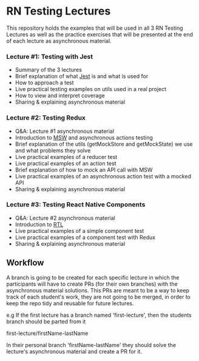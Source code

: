 # RN Testing Lectures

This repository holds the examples that will be used in all 3 RN Testing Lectures as well as the practice exercises that will be presented at the end of each lecture as asynchronous material.

### Lecture #1: Testing with Jest

- Summary of the 3 lectures
- Brief explanation of what [Jest](https://jestjs.io/) is and what is used for
- How to approach a test
- Live practical testing examples on utils used in a real project
- How to view and interpret coverage
- Sharing & explaining asynchronous material

### Lecture #2: Testing Redux

- Q&A: Lecture #1 asynchronous material
- Introduction to [MSW](https://mswjs.io/) and asynchronous actions testing
- Brief explanation of the utils (getMockStore and getMockState) we use and what problems they solve
- Live practical examples of a reducer test
- Live practical examples of an action test
- Brief explanation of how to mock an API call with MSW
- Live practical examples of an asynchronous action test with a mocked API
- Sharing & explaining asynchronous material

### Lecture #3: Testing React Native Components

- Q&A: Lecture #2 asynchronous material
- Introduction to [RTL](https://testing-library.com/docs/react-native-testing-library/intro)
- Live practical examples of a simple component test
- Live practical examples of a component test with Redux
- Sharing & explaining asynchronous material

## Workflow

A branch is going to be created for each specific lecture in which the participants will have to create PRs (for their own branches) with the asynchronous material solutions. This PRs are meant to be a way to keep track of each student's work, they are not going to be merged, in order to keep the repo tidy and reusable for future lectures.

e.g
If the first lecture has a branch named 'first-lecture', then the students branch should be parted from it

first-lecture/firstName-lastName

In their personal branch 'firstName-lastName' they should solve the lecture's asynchronous material and create a PR for it.
